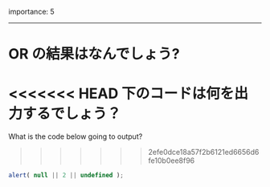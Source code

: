 importance: 5

---

# OR の結果はなんでしょう?

<<<<<<< HEAD
下のコードは何を出力するでしょう？
=======
What is the code below going to output?
>>>>>>> 2efe0dce18a57f2b6121ed6656d6fe10b0ee8f96

```js
alert( null || 2 || undefined );
```
